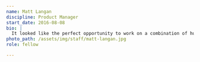 ```yaml
---
name: Matt Langan
discipline: Product Manager
start_date: 2016-08-08
bio: |
  It looked like the perfect opportunity to work on a combination of human and technology problems at scale. I believe in the positive impact of the work and the philosophies that drive it.
photo_path: /assets/img/staff/matt-langan.jpg
role: fellow

---
```

